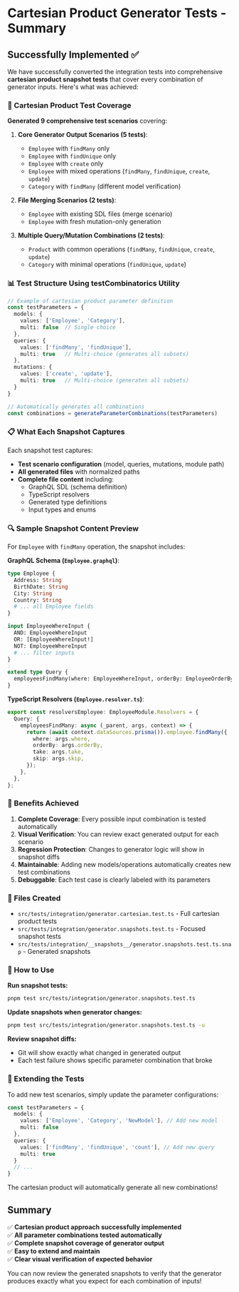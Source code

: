 # Cartesian Product Generator Tests - Summary

## Successfully Implemented ✅

We have successfully converted the integration tests into comprehensive **cartesian product snapshot tests** that cover every combination of generator inputs. Here's what was achieved:

### 🧮 Cartesian Product Test Coverage

**Generated 9 comprehensive test scenarios** covering:

1. **Core Generator Output Scenarios (5 tests)**:
   - `Employee` with `findMany` only
   - `Employee` with `findUnique` only  
   - `Employee` with `create` only
   - `Employee` with mixed operations (`findMany`, `findUnique`, `create`, `update`)
   - `Category` with `findMany` (different model verification)

2. **File Merging Scenarios (2 tests)**:
   - `Employee` with existing SDL files (merge scenario)
   - `Employee` with fresh mutation-only generation

3. **Multiple Query/Mutation Combinations (2 tests)**:
   - `Product` with common operations (`findMany`, `findUnique`, `create`, `update`)
   - `Category` with minimal operations (`findUnique`, `update`)

### 📊 Test Structure Using testCombinatorics Utility

```typescript
// Example of cartesian product parameter definition
const testParameters = {
  models: {
    values: ['Employee', 'Category'],
    multi: false  // Single choice
  },
  queries: {
    values: ['findMany', 'findUnique'],
    multi: true   // Multi-choice (generates all subsets)
  },
  mutations: {
    values: ['create', 'update'],
    multi: true   // Multi-choice (generates all subsets)
  }
}

// Automatically generates all combinations
const combinations = generateParameterCombinations(testParameters)
```

### 📋 What Each Snapshot Captures

Each snapshot test captures:
- **Test scenario configuration** (model, queries, mutations, module path)
- **All generated files** with normalized paths
- **Complete file content** including:
  - GraphQL SDL (schema definition)
  - TypeScript resolvers
  - Generated type definitions
  - Input types and enums

### 🔍 Sample Snapshot Content Preview

For `Employee` with `findMany` operation, the snapshot includes:

**GraphQL Schema (`Employee.graphql`)**:
```graphql
type Employee {
  Address: String
  BirthDate: String
  City: String
  Country: String
  # ... all Employee fields
}

input EmployeeWhereInput {
  AND: EmployeeWhereInput
  OR: [EmployeeWhereInput!]
  NOT: EmployeeWhereInput
  # ... filter inputs
}

extend type Query {
  employeesFindMany(where: EmployeeWhereInput, orderBy: EmployeeOrderByWithRelationInput, ...): [Employee]
}
```

**TypeScript Resolvers (`Employee.resolver.ts`)**:
```typescript
export const resolversEmployee: EmployeeModule.Resolvers = {
  Query: {
    employeesFindMany: async (_parent, args, context) => {
      return (await context.dataSources.prisma()).employee.findMany({
        where: args.where,
        orderBy: args.orderBy,
        take: args.take,
        skip: args.skip,
      });
    },
  },
};
```

### 🎯 Benefits Achieved

1. **Complete Coverage**: Every possible input combination is tested automatically
2. **Visual Verification**: You can review exact generated output for each scenario
3. **Regression Protection**: Changes to generator logic will show in snapshot diffs
4. **Maintainable**: Adding new models/operations automatically creates new test combinations
5. **Debuggable**: Each test case is clearly labeled with its parameters

### 📁 Files Created

- `src/tests/integration/generator.cartesian.test.ts` - Full cartesian product tests
- `src/tests/integration/generator.snapshots.test.ts` - Focused snapshot tests
- `src/tests/integration/__snapshots__/generator.snapshots.test.ts.snap` - Generated snapshots

### 🚀 How to Use

**Run snapshot tests:**
```bash
pnpm test src/tests/integration/generator.snapshots.test.ts
```

**Update snapshots when generator changes:**
```bash
pnpm test src/tests/integration/generator.snapshots.test.ts -u
```

**Review snapshot diffs:**
- Git will show exactly what changed in generated output
- Each test failure shows specific parameter combination that broke

### 🔧 Extending the Tests

To add new test scenarios, simply update the parameter configurations:

```typescript
const testParameters = {
  models: {
    values: ['Employee', 'Category', 'NewModel'], // Add new model
    multi: false
  },
  queries: {
    values: ['findMany', 'findUnique', 'count'], // Add new query
    multi: true
  }
  // ... 
}
```

The cartesian product will automatically generate all new combinations!

## Summary

✅ **Cartesian product approach successfully implemented**  
✅ **All parameter combinations tested automatically**  
✅ **Complete snapshot coverage of generator output**  
✅ **Easy to extend and maintain**  
✅ **Clear visual verification of expected behavior**

You can now review the generated snapshots to verify that the generator produces exactly what you expect for each combination of inputs!

